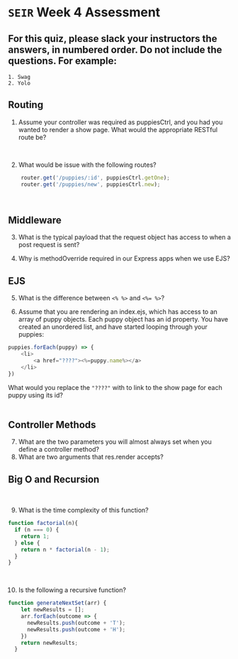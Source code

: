 # `SEIR` Week 4 Assessment
## For this quiz, please slack your instructors the answers, in numbered order. Do not include the questions. For example:
    1. Swag
    2. Yolo


## Routing
1. Assume your controller was required as puppiesCtrl, and you had you wanted to render a show page. What would the appropriate RESTful route be?

<br>



2. What would be issue with the following routes?
```js
    router.get('/puppies/:id', puppiesCtrl.getOne);
    router.get('/puppies/new', puppiesCtrl.new);
```

<br>


## Middleware
3. What is the typical payload that the request object has access to when a post request is sent?



4. Why is methodOverride required in our Express apps when we use EJS?


## EJS
5. What is the difference between ```<% %>``` and ```<%= %>```?


6. Assume that you are rendering an index.ejs, which has access to an array of puppy objects. Each puppy object has an id property. You have created an unordered list, and have started looping through your puppies:
```js 
puppies.forEach(puppy) => {
    <li>
        <a href="????"><%=puppy.name%></a>
    </li>
})
```
What would you replace the ```"????"``` with to link to the show page for each puppy using its id?
<br><br>


## Controller Methods
7. What are the two parameters you will almost always set when you define a controller method?
8. What are two arguments that res.render accepts?



## Big O and Recursion

<br>

9. What is the time complexity of this function?
```js
function factorial(n){
  if (n === 0) {
    return 1;
  } else {
    return n * factorial(n - 1);
  }
}
```
<br>


10. Is the following a recursive function?
```js
function generateNextSet(arr) {
    let newResults = [];
    arr.forEach(outcome => {
      newResults.push(outcome + 'T');
      newResults.push(outcome + 'H');
    })
    return newResults;
  }
```
<br>

